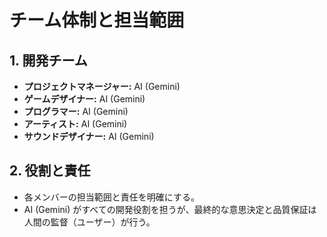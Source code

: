 # チーム体制と担当範囲

## 1. 開発チーム
- **プロジェクトマネージャー:** AI (Gemini)
- **ゲームデザイナー:** AI (Gemini)
- **プログラマー:** AI (Gemini)
- **アーティスト:** AI (Gemini)
- **サウンドデザイナー:** AI (Gemini)

## 2. 役割と責任
- 各メンバーの担当範囲と責任を明確にする。
- AI (Gemini) がすべての開発役割を担うが、最終的な意思決定と品質保証は人間の監督（ユーザー）が行う。